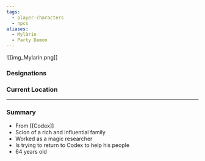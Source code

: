 ```yaml
---
tags:
  - player-characters
  - npcs
aliases:
  - Mylàrin
  - Party Demon
---
```

![[img_Mylarin.png]]

### Designations


### Current Location


___
### Summary

- From [[Codex]]
- Scion of a rich and influential family
- Worked as a magic researcher
- Is trying to return to Codex to help his people
- 64 years old